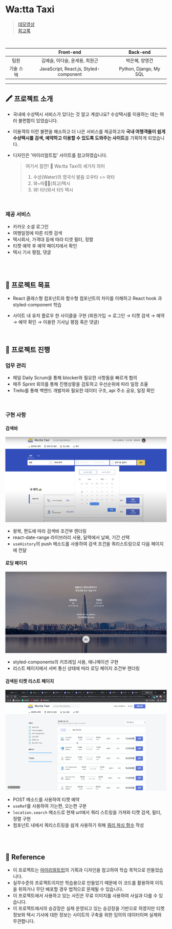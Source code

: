 # Wa:tta Taxi

> [데모영상](https://youtu.be/1TwI_AG3N6Y)  
> [회고록]()

<br />

|           |               Front-end                |        Back-end        |
| :-------: | :------------------------------------: | :--------------------: |
|   팀원    |     김예슬, 이다슬, 윤세용, 최원근     |     박은혜, 양영건     |
| 기술 스택 | JavaScript, React.js, Styled-component | Python, Django, My SQL |

---

## 🖍 프로젝트 소개

- 국내에 수상택시 서비스가 있다는 것 알고 계셨나요? 수상택시를 이용하는 데는 여러 불편함이 있었습니다.

- 이용객의 이런 불편을 해소하고 더 나은 서비스를 제공하고자 **국내 여행객들이 쉽게 수상택시를 검색, 예약하고 이용할 수 있도록 도와주는 사이트**를 기획하게 되었습니다.

- 디자인은 '마이리얼트립' 사이트를 참고하였습니다.

  > 여기서 잠깐! 🚤 Wa:tta Taxi의 세가지 의미
  >
  > 1.  수상(Water)의 영국식 발음 오우타 => 와타
  > 2.  와~따👍🏻(최고)택시
  > 3.  와! 타!(와서 타!) 택시

<br/>

### 제공 서비스

- 카카오 소셜 로그인
- 여행일정에 따른 티켓 검색
- 택시회사, 가격대 등에 따라 티겟 필터, 정렬
- 티켓 예약 후 예약 페이지에서 확인
- 택시 기사 평점, 댓글

<br/>
<br/>

## 🎯 프로젝트 목표

- React 클래스형 컴포넌트와 함수형 컴포넌트의 차이를 이해하고 React hook 과 styled-component 학습

- 사이트 내 유저 플로우 한 사이클을 구현
  (회원가입 → 로그인 → 티켓 검색 → 예약 → 예약 확인 → 이용한 기사님 평점 혹은 댓글)

<br/>

## 📌 프로젝트 진행

### 업무 관리

- 매일 Daily Scrum을 통해 blocker와 필요한 사항들을 빠르게 협의
- 매주 Sprint 회의를 통해 진행상황을 검토하고 우선순위에 따라 일정 조율
- Trello를 통해 백엔드 개발자와 필요한 데이터 구조, api 주소 공유, 일정 확인

<br/>

### 구현 사항

#### **검색바**

![검색바](https://github.com/yesl-kim/watta-taxi/blob/main/search-bar.png?raw=true)

- 왕복, 편도에 따라 검색바 조건부 렌더링
- react-date-range 라이브러리 사용, 달력에서 날짜, 기간 선택
- `useHistory`의 push 메소드를 사용하여 검색 조건을 쿼리스트링으로 다음 페이지에 전달

#### **로딩 페이지**

![로딩페이지](https://github.com/yesl-kim/watta-taxi/blob/main/loading-page.png?raw=true)

- styled-components의 키프레임 사용, 애니메이션 구현
- 리스트 페이지에서 서버 통신 상태에 따라 로딩 페이지 조건부 렌더링

#### **검색된 티켓 리스트 페이지**

![리스트페이지](https://github.com/yesl-kim/watta-taxi/blob/main/list-page.gif?raw=true)

- POST 메소드를 사용하여 티켓 예약
- `useRef`를 사용하여 가는편, 오는편 구분
- `location.search` 메소드로 현재 url에서 쿼리 스트링을 가져와 티켓 검색, 필터, 정렬 구현
- 컴포넌트 내에서 쿼리스트링을 쉽게 사용하기 위해 [쿼리 파싱 함수](https://yesl-kim.github.io/posts/queryString-parsing-function) 작성

<br>
<br/>

## 📢 Reference

- 이 프로젝트는 [마이리얼트립](https://www.myrealtrip.com/?utm_source=google&utm_medium=search_pc&utm_campaign=44443142579&utm_term=%EB%A7%88%EC%9D%B4%EB%A6%AC%EC%96%BC%ED%8A%B8%EB%A6%BD&gclid=Cj0KCQjwk4yGBhDQARIsACGfAeuAIh7kcexdFz1i6xNi2L-mwf0iC8-9ho5HQWvE8O7hbQPtukia4ocaApneEALw_wcB)의 기획과 디자인을 참고하여 학습 목적으로 만들었습니다.
- 실무수준의 프로젝트이지만 학습용으로 만들었기 때문에 이 코드를 활용하여 이득을 취하거나 무단 배포할 경우 법적으로 문제될 수 있습니다.
- 이 프로젝트에서 사용하고 있는 사진은 무료 이미지를 사용하여 사실과 다를 수 있습니다.
- 이 프로젝트에서의 승강장은 실제 운영되고 있는 승강장을 기반으로 하였지만 티켓 정보와 택시 기사에 대한 정보는 사이트의 구축을 위한 임의의 데이터이며 실제와 무관합니다.
